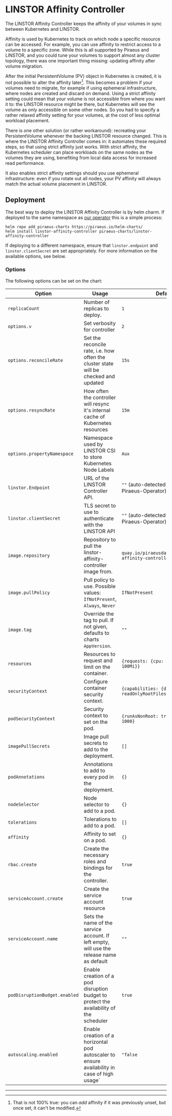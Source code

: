 # LINSTOR Affinity Controller

The LINSTOR Affinity Controller keeps the affinity of your volumes in sync between Kubernetes and LINSTOR.

Affinity is used by Kubernetes to track on which node a specific resource can be accessed. For example, you can use
affinity to restrict access to a volume to a specific zone. While this is all supported by Piraeus and LINSTOR, and you
could tune your volumes to support almost any cluster topology, there was one important thing missing: updating affinity
after volume migration.

After the initial PersistentVolume (PV) object in Kubernetes is created, it is not possible to alter the affinity
later[^1]. This becomes a problem if your volumes need to migrate, for example if using ephemeral infrastructure, where
nodes are created and discard on demand. Using a strict affinity setting could mean that your volume is not accessible
from where you want it to: the LINSTOR resource might be there, but Kubernetes will see the volume as only accessible on
some other nodes. So you had to specify a rather relaxed affinity setting for your volumes, at the cost of less optimal
workload placement.

There is one other solution (or rather workaround): recreating your PersistentVolume whenever the backing LINSTOR
resource changed. This is where the LINSTOR Affinity Controller comes in: it automates these required steps, so that
using strict affinity just works. With strict affinity, the Kubernetes scheduler can place workloads on the same nodes
as the volumes they are using, benefiting from local data access for increased read performance.

It also enables strict affinity settings should you use ephemeral infrastructure: even if you rotate out all nodes,
your PV affinity will always match the actual volume placement in LINSTOR.

## Deployment

The best way to deploy the LINSTOR Affinity Controller is by helm charm. If deployed to the same namespace
as [our operator](https://github.com/piraeusdatastore/piraeus-operator) this is a simple process:

```
helm repo add piraeus-charts https://piraeus.io/helm-charts/
helm install linstor-affinity-controller piraeus-charts/linstor-affinity-controller
```

If deploying to a different namespace, ensure that `linstor.endpoint` and `linstor.clientSecret` are set appropriately.
For more information on the available options, see below.

### Options

The following options can be set on the chart:

| Option                        | Usage                                                                                        | Default                                                       |
|-------------------------------|----------------------------------------------------------------------------------------------|---------------------------------------------------------------|
| `replicaCount`                | Number of replicas to deploy.                                                                | `1`                                                           |
| `options.v`                   | Set verbosity for controller                                                                 | `2`                                                           |
| `options.reconcileRate`       | Set the reconcile rate, i.e. how often the cluster state will be checked and updated         | `15s`                                                         |
| `options.resyncRate`          | How often the controller will resync it's internal cache of Kubernetes resources             | `15m`                                                         |
| `options.propertyNamespace`   | Namespace used by LINSTOR CSI to store Kubernetes Node Labels                                | `Aux`                                                         |
| `linstor.Endpoint`            | URL of the LINSTOR Controller API.                                                           | `""` (auto-detected when using Piraeus-Operator)              |
| `linstor.clientSecret`        | TLS secret to use to authenticate with the LINSTOR API                                       | `""` (auto-detected when using Piraeus-Operator)              |
| `image.repository`            | Repository to pull the linstor-affinity-controller image from.                               | `quay.io/piraeusdatastore/linstor-affinity-controller`        |
| `image.pullPolicy`            | Pull policy to use. Possible values: `IfNotPresent`, `Always`, `Never`                       | `IfNotPresent`                                                |
| `image.tag`                   | Override the tag to pull. If not given, defaults to charts `AppVersion`.                     | `""`                                                          |
| `resources`                   | Resources to request and limit on the container.                                             | `{requests: {cpu: 50m, mem: 100Mi}}`                          |
| `securityContext`             | Configure container security context.                                                        | `{capabilities: {drop: [ALL]}, readOnlyRootFilesystem: true}` |
| `podSecurityContext`          | Security context to set on the pod.                                                          | `{runAsNonRoot: true, runAsUser: 1000}`                       |
| `imagePullSecrets`            | Image pull secrets to add to the deployment.                                                 | `[]`                                                          |
| `podAnnotations`              | Annotations to add to every pod in the deployment.                                           | `{}`                                                          |
| `nodeSelector`                | Node selector to add to a pod.                                                               | `{}`                                                          |
| `tolerations`                 | Tolerations to add to a pod.                                                                 | `[]`                                                          |
| `affinity`                    | Affinity to set on a pod.                                                                    | `{}`                                                          |
| `rbac.create`                 | Create the necessary roles and bindings for the controller.                                  | `true`                                                        |
| `serviceAccount.create`       | Create the service account resource                                                          | `true`                                                        |
| `serviceAccount.name`         | Sets the name of the service account. If left empty, will use the release name as default    | `""`                                                          |
| `podDisruptionBudget.enabled` | Enable creation of a pod disruption budget to protect the availability of the scheduler      | `true`                                                        |
| `autoscaling.enabled`         | Enable creation of a horizontal pod autoscaler to ensure availability in case of high usage` | `"false`                                                      |

***

[^1]: That is not 100% true: you can _add_ affinity if it was previously unset, but once set, it can't be modified.
